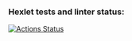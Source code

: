 ### Hexlet tests and linter status:
[![Actions Status](https://github.com/fjellrevv/layout-designer-positioning-project-56/actions/workflows/hexlet-check.yml/badge.svg)](https://github.com/fjellrevv/layout-designer-positioning-project-56/actions)